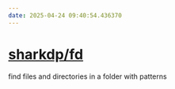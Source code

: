 ```yaml
---
date: 2025-04-24 09:40:54.436370
---
```


# [sharkdp/fd](https://github.com/sharkdp/fd)

find files and directories in a folder with patterns
